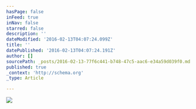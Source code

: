 ```yaml
---
hasPage: false
inFeed: true
inNav: false
starred: false
description: ''
dateModified: '2016-02-13T04:07:24.099Z'
title: ''
datePublished: '2016-02-13T04:07:24.191Z'
author: []
sourcePath: _posts/2016-02-13-77f6c441-b748-47c5-aac6-e34a59d039f0.md
published: true
_context: 'http://schema.org'
_type: Article

---
```

![](https://the-grid-user-content.s3-us-west-2.amazonaws.com/5172f228-5169-4676-8dd9-11df7de71bf7.jpg)